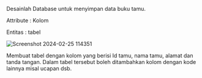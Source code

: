 Desainlah Database untuk menyimpan data buku tamu.

Attribute : Kolom

Entitas : tabel

![Screenshot 2024-02-25 114351](https://github.com/H6ybaangelie/RephpMyAdmin/assets/160241734/6e59f4e9-2916-4eba-b672-f5c2c4bbf93e)

Membuat tabel dengan kolom yang berisi Id tamu, nama tamu, alamat dan tanda tangan. Dalam tabel tersebut boleh ditambahkan kolom dengan kode lainnya misal ucapan dsb.
